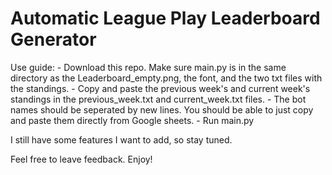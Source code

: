 # Automatic League Play Leaderboard Generator

Use guide:
    - Download this repo. Make sure main.py is in the same directory as the Leaderboard_empty.png, the font, and the two txt files with the standings.
    - Copy and paste the previous week's and current week's standings in the previous_week.txt and current_week.txt files.
        - The bot names should be seperated by new lines. You should be able to just copy and paste them directly from Google sheets.
    - Run main.py

I still have some features I want to add, so stay tuned.

Feel free to leave feedback. Enjoy!
